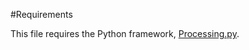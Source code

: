 #Requirements

This file requires the Python framework, [Processing.py](https://py.processing.org/).
